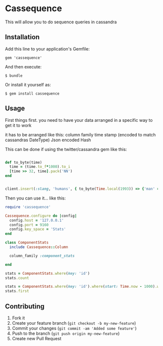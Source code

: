 # Cassequence

This will allow you to do sequence queries in cassandra

## Installation

Add this line to your application's Gemfile:

    gem 'cassequence'

And then execute:

    $ bundle

Or install it yourself as:

    $ gem install cassequence

## Usage

First things first. you need to have your data arranged in a specific way to get it to work

it has to be arranged like this:
column family
  time stamp (encoded to match cassandras DateType)
    Json encoded Hash


This can be done if using the twitter/cassandra gem like this:

``` ruby

def to_byte(time)
  time = (time.to_f*1000).to_i
  [time >> 32, time].pack('NN')  
end


client.insert(:slang, 'humans', { to_byte(Time.local(1993)) => {'man' => 'dude', 'woman' => 'dudette'}.to_json }, ttl: 5.years)  

```

Then you can use it... like this:


``` ruby
require 'cassequence'

Cassequence.configure do |config|
  config.host = '127.0.0.1'
  config.port = 9160
  config.key_space = 'Stats'
end

class ComponentStats
  include Cassequence::Column

  column_family :component_stats

end

stats = ComponentStats.where(key: 'id')
stats.count

stats = ComponentStats.where(key: 'id').where(start: Time.now - 1000).where(finish: Time.now)
stats.first

```

## Contributing

1. Fork it
2. Create your feature branch (`git checkout -b my-new-feature`)
3. Commit your changes (`git commit -am 'Added some feature'`)
4. Push to the branch (`git push origin my-new-feature`)
5. Create new Pull Request
